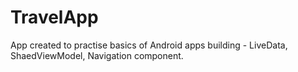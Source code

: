 # TravelApp
App created to practise basics of Android apps building - LiveData, ShaedViewModel, Navigation component.

